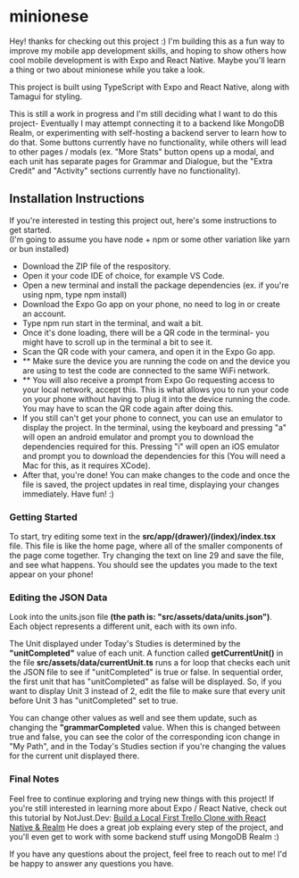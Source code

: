 # minionese

Hey! thanks for checking out this project :) I'm building this as a fun way to improve my mobile app development skills, and hoping to show others how cool mobile development is with Expo and React Native. Maybe you'll learn a thing or two about minionese while you take a look.

This project is built using TypeScript with Expo and React Native, along with Tamagui for styling.

This is still a work in progress and I'm still deciding what I want to do this project- Eventually I may attempt connecting it to a backend like MongoDB Realm, or experimenting with self-hosting a backend server to learn how to do that. Some buttons currently have no functionality, while others will lead to other pages / modals (ex. "More Stats" button opens up a modal, and each unit has separate pages for Grammar and Dialogue, but the "Extra Credit" and "Activity" sections currently have no functionality).

<h2>Installation Instructions</h2>

If you're interested in testing this project out, here's some instructions to get started. <br/>
(I'm going to assume you have node + npm or some other variation like yarn or bun installed)

- Download the ZIP file of the respository.
- Open it your code IDE of choice, for example VS Code.
- Open a new terminal and install the package dependencies (ex. if you're using npm, type npm install)
- Download the Expo Go app on your phone, no need to log in or create an account.
- Type npm run start in the terminal, and wait a bit.
- Once it's done loading, there will be a QR code in the terminal- you might have to scroll up in the terminal a bit to see it.
- Scan the QR code with your camera, and open it in the Expo Go app.
- ** Make sure the device you are running the code on and the device you are using to test the code are connected to the same WiFi network.
- ** You will also receive a prompt from Expo Go requesting access to your local network, accept this. This is what allows you to run your code on your phone without having to plug it into the device running the code. You may have to scan the QR code again after doing this.
- If you still can't get your phone to connect, you can use an emulator to display the project. In the terminal, using the keyboard and pressing "a" will open an android emulator and prompt you to download the dependencies required for this. Pressing "i" will open an iOS emulator and prompt you to download the dependencies for this (You will need a Mac for this, as it requires XCode).
- After that, you're done! You can make changes to the code and once the file is saved, the project updates in real time, displaying your changes immediately. Have fun! :)

<h3>Getting Started</h3>

To start, try editing some text in the **src/app/(drawer)/(index)/index.tsx** file. This file is like the home page, where all of the smaller components of the page come together. Try changing the text on line 29 and save the file, and see what happens. You should see the updates you made to the text appear on your phone!

<h3>Editing the JSON Data</h3>

Look into the units.json file **(the path is: "src/assets/data/units.json")**. 
Each object represents a different unit, each with its own info.

The Unit displayed under Today's Studies is determined by the **"unitCompleted"** value of each unit. A function called **getCurrentUnit()** in the file **src/assets/data/currentUnit.ts** runs a for loop that checks each unit the JSON file to see if "unitCompleted" is true or false. In sequential order, the first unit that has "unitCompleted" as false will be displayed. So, if you want to display Unit 3 instead of 2, edit the file to make sure that every unit before Unit 3 has "unitCompleted" set to true.

You can change other values as well and see them update, such as changing the **"grammarCompleted** value. When this is changed between true and false, you can see the color of the corresponding icon change in "My Path", and in the Today's Studies section if you're changing the values for the current unit displayed there.

<h3>Final Notes</h3>

Feel free to continue exploring and trying new things with this project! If you're still interested in learning more about Expo / React Native, check out this tutorial by NotJust.Dev: [Build a Local First Trello Clone with React Native & Realm](https://www.youtube.com/watch?v=WiXs0JbA3_k&list=LL&index=3)
He does a great job explaing every step of the project, and you'll even get to work with some backend stuff using MongoDB Realm :)

If you have any questions about the project, feel free to reach out to me! I'd be happy to answer any questions you have.
